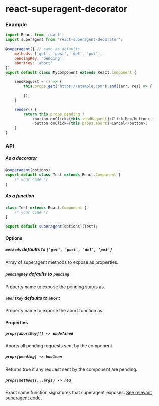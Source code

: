 # react-superagent-decorator


### Example

```js
import React from 'react';
import superagent from 'react-superagent-decorator';

@superagent({ // same as defaults
    methods: ['get', 'post', 'del', 'put'],
    pendingKey: 'pending',
    abortKey: 'abort'
})
export default class MyComponent extends React.Component {
``
    sendRequest = () => {
        this.props.get('https://example.com').end((err, res) => {

        });
    }

    render() {
        return this.props.pending ?
            <button onClick={this.sendRequest}>Click Me</button> :
            <button onClick={this.props.abort}>Cancel</button>;
    }
}
```

### API

##### As a decorator
```js
@superagent(options)
export default class Test extends React.Component {
    /* your code */
}
```

##### As a function
```js
class Test extends React.Component {
    /* your code */
}

export default superagent(options)(Test);
```

#### Options

##### `methods` defaults to `['get', 'post', 'del', 'put']`
Array of superagent methods to expose as properties.

##### `pendingKey` defaults to `pending`
Property name to expose the pending status as.

##### `abortKey` defaults to `abort`
Property name to expose the abort function as.

#### Properties

##### `props[abortKey]() -> undefined`
Aborts all pending requests sent by the component.

##### `props[pending] -> boolean`
Returns true if any request sent by the component are pending.

##### `props[method](...args) -> req`
Exact same function signatures that superagent exposes. [See relevant superagent code.](https://github.com/visionmedia/superagent/blob/01182870a4b5f80dec028ae8d0ea8b10e5b38dda/lib/client.js#L823-L929)
